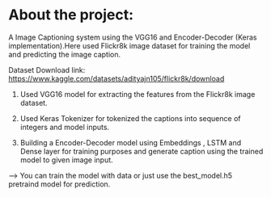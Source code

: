 # About the project:
A Image Captioning system using the VGG16 and Encoder-Decoder (Keras implementation).Here used Flickr8k image dataset for training the model and predicting the image caption.

Dataset Download link: https://www.kaggle.com/datasets/adityajn105/flickr8k/download

1. Used VGG16 model for extracting the features from the Flickr8k image dataset.

2. Used Keras Tokenizer for tokenized the captions into sequence of integers and model inputs.

3. Building a Encoder-Decoder model using Embeddings , LSTM and Dense layer for training purposes and generate caption using the trained model to given image input.



--> You can train the model with data or just use the best_model.h5 pretraind model for prediction.

